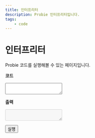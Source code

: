```yaml
---
title: 인터프리터
description: Probie 인터프리터입니다.
tags:
    - code
---
```


# 인터프리터

Probie 코드를 실행해볼 수 있는 페이지입니다.

**코드**
<textarea style="resize:both;font-family:'Monospace';" id="code"></textarea>

**출력**
<textarea style="resize:both;font-family:'Monospace'" id="output" disabled="true"></textarea>

<button onclick="run()">실행</button>

<script src="{{ site.baseurl }}/assets/js/probie_short.min.js"></script>
<script>
var p = undefined;

function run() {
    var t = document.getElementById("code").value;
    p = new Probie(t, stdoutcb, stderrcb, stdcodecb);
    p.run_auto();
    console.log("Done");
}

var stdoutcb = function (c, text) {
    document.getElementById("output").value = text;
}

var stderrcb = function (c, text) {
    console.error(c);
    alert(c);
}

var stdcodecb = function (c) {
    document.getElementById("code").value = c.join('\n');
}
</script>
<style>
@font-face{
  font-family: Monospace;
  src: url("{{ site.baseurl }}/assets/webfonts/Monospace.ttf");
}
</style>
